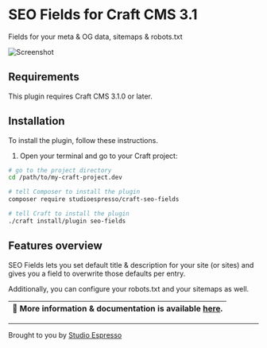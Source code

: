 # SEO Fields for Craft CMS 3.1

Fields for your meta & OG data, sitemaps & robots.txt

![Screenshot](https://www.studioespresso.co/resources/seofields/banner.png)

## Requirements

This plugin requires Craft CMS 3.1.0 or later.

## Installation

To install the plugin, follow these instructions.

1. Open your terminal and go to your Craft project:

```bash
# go to the project directory
cd /path/to/my-craft-project.dev

# tell Composer to install the plugin
composer require studioespresso/craft-seo-fields

# tell Craft to install the plugin
./craft install/plugin seo-fields
```

## Features overview

SEO Fields lets you set default title & description for your site (or sites) and gives you a field to overwrite those defaults per entry.

Additionally, you can configure your robots.txt and your sitemaps as well.



| 📑 More information & documentation is available [here](https://studioespresso.github.io/craft-seo-fields/). |
| --- |
---
Brought to you by [Studio Espresso](https://studioespresso.co)
